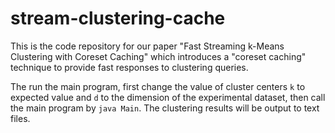 # stream-clustering-cache
This is the code repository for our paper "Fast Streaming k-Means Clustering with Coreset Caching" which introduces a "coreset caching" technique to provide fast responses to clustering queries.

The run the main program, first change the value of cluster centers ```k``` to expected value and ```d``` to the dimension of the experimental dataset, then call the main program by ```java Main```. The clustering results will be output to text files.
